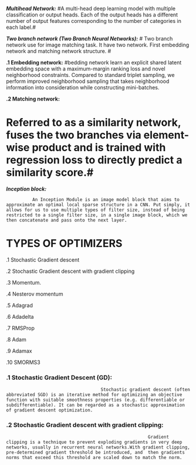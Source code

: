 
***Multihead Network:***
                        #A multi-head deep learning model with multiple classification or output heads. Each of the output heads has a different number of output features corresponding to the number of categories in each label.#
		     
		     
***Two branch network (Two Branch Neural Networks):***
                                                # Two branch network use for image matching task. It have two network. First embedding network and matching network structure. #
						
						
**.1 Embedding network:**
                    #bedding network learn an explicit shared latent embedding space with a maximum-margin ranking loss and novel neighborhood constraints. Compared to standard triplet sampling, we perform improved neighborhood sampling that takes neighborhood information into consideration while constructing mini-batches.
		    
		    
**.2 Matching network:**
   # Referred to as a similarity network, fuses the two branches via element-wise product and is trained with regression loss to directly predict a similarity score.#
						   
						   
***Inception block:***
		      
		      An Inception Module is an image model block that aims to approximate an optimal local sparse structure in a CNN. Put simply, it allows for us to use multiple types of filter size, instead of being restricted to a single filter size, in a single image block, which we then concatenate and pass onto the next layer.

# TYPES OF OPTIMIZERS #

.1 Stochastic Gradient descent

.2 Stochastic Gradient descent with gradient clipping

.3 Momentum.


.4 Nesterov momentum

.5 Adagrad

.6 Adadelta

.7 RMSProp

.8 Adam

.9 Adamax

.10 SMORMS3

### .1 Stochastic Gradient Descent (GD):
                                        Stochastic gradient descent (often abbreviated SGD) is an iterative method for optimizing an objective function with suitable smoothness properties (e.g. differentiable or subdifferentiable). It can be regarded as a stochastic approximation of gradient descent optimization.
					
### .2 Stochastic Gradient descent with gradient clipping:
                                                          Gradient clipping is a technique to prevent exploding gradients in very deep networks, usually in recurrent neural networks.With gradient clipping, pre-determined gradient threshold be introduced, and  then gradients norms that exceed this threshold are scaled down to match the norm.
